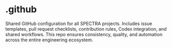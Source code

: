 # .github
Shared GitHub configuration for all SPECTRA projects. Includes issue templates, pull request checklists, contribution rules, Codex integration, and shared workflows. This repo ensures consistency, quality, and automation across the entire engineering ecosystem.
